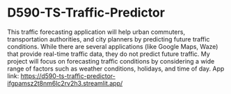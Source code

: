 # D590-TS-Traffic-Predictor

This traffic forecasting application will help urban commuters, transportation authorities, and city planners by predicting future traffic conditions. While there are several applications (like Google Maps, Waze) that provide real-time traffic data, they do not predict future traffic. My project will focus on forecasting traffic conditions by considering a wide range of factors such as weather conditions, holidays, and time of day. 
App link: https://d590-ts-traffic-predictor-ifgpamsz2t8nm6lc2rv2h3.streamlit.app/  
